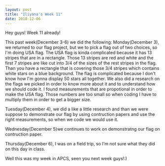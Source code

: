 ```yaml
---
layout: post
title: "Iliyana's Week 11"
date: 2018-12-06
---
```

Hey guys! Week 11 already!

This past week(December 3-6) we did the following:
Monday(December 3), we returned to our flag project, but we to pick a flag out of two choices, so I'm doing USA flag. The USA flag is kinda complicated because it has 13 stripes that are in a rectangle. Those 13 stripes are red and white and the first 7 stripes are like cut into 3/4 of the sizes of the rest stripes in the flag. Than you have a rectangle that is covering  those 3/4 stripes which contains white stars on a blue background. The flag is complicated because I don't know how I'm gonna display 50 stars all together. We also did a research on the flags we picked in order to know more about it and to understand how we should code it. I found measurements that are propotional in order to make the USA flag. Those numbers are too small so when coding I have to multiply them in order to get a bigger size. 

Tuesday(December 4), we did a like a little research and than we were suppose to demonstrate our flag by using contruction papers and use the right measurements, so when we code we would use it.

Wednesday(December 5)we continues to work on demonstratng our flag on contruction paper.

Thursday(December 6), I was on a field trip, so I'm not sure what they did on this day in class. 

Well this was my week in APCS, seen you next week guys!:)
